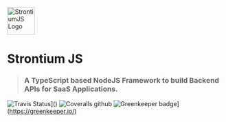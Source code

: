 <img alt="StrontiumJS Logo" src="https://raw.githubusercontent.com/StrontiumJS/Framework/master/assets/logos/Logo%402x.png" width="64">

# Strontium JS

> ### A TypeScript based NodeJS Framework to build Backend APIs for SaaS Applications.

![Travis Status](https://img.shields.io/travis/StrontiumJS/Framework.svg)]()
![Coveralls github](https://img.shields.io/coveralls/github/StrontiumJS/Framework.svg)
![Greenkeeper badge](https://badges.greenkeeper.io/StrontiumJS/Framework.svg)](https://greenkeeper.io/)
